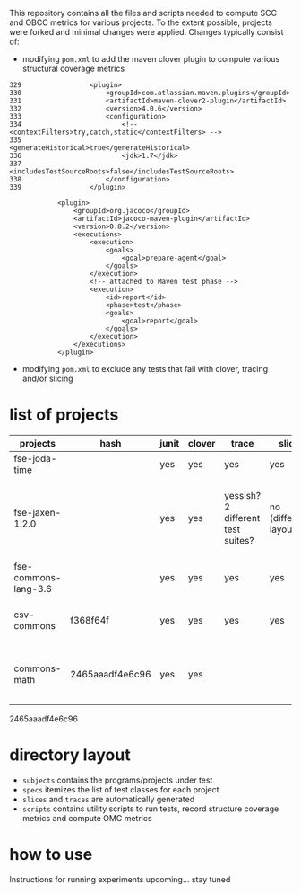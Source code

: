This repository contains all the files and scripts needed to compute SCC and OBCC metrics for various projects.
To the extent possible, projects were forked and minimal changes were applied. Changes typically consist of:
* modifying `pom.xml` to add the maven clover plugin to compute various structural coverage metrics

```
329                 <plugin>
330                     <groupId>com.atlassian.maven.plugins</groupId>
331                     <artifactId>maven-clover2-plugin</artifactId>
332                     <version>4.0.6</version>
333                     <configuration>
334                         <!--   <contextFilters>try,catch,static</contextFilters> -->
335                         <generateHistorical>true</generateHistorical>
336                         <jdk>1.7</jdk>
337                         <includesTestSourceRoots>false</includesTestSourceRoots>
338                     </configuration>
339                 </plugin>
```

```
            <plugin>
                <groupId>org.jacoco</groupId>
                <artifactId>jacoco-maven-plugin</artifactId>
                <version>0.8.2</version>
                <executions>
                    <execution>
                        <goals>
                            <goal>prepare-agent</goal>
                        </goals>
                    </execution>
                    <!-- attached to Maven test phase -->
                    <execution>
                        <id>report</id>
                        <phase>test</phase>
                        <goals>
                            <goal>report</goal>
                        </goals>
                    </execution>
                </executions>
            </plugin>
```

* modifying `pom.xml` to exclude any tests that fail with clover, tracing and/or slicing

# list of projects

| projects             | hash      | junit| clover | trace                 | slice | stmt(%)| omc(%) | recommender  |notes|
|---                   |---        |---   |---     |---                    |---    |---     |---     |---           |---  | 
| fse-joda-time        |           |yes | yes    | yes                   | yes   | 88.8   | 51.5   | only chrono? | From FSE submission     |
| fse-jaxen-1.2.0      |           |yes | yes    | yessish? 2 different test suites? |  no (different layout)     |        |        |              | From FSE submission; multiple test suites? different test dir layout?  |
| fse-commons-lang-3.6 |           |yes |yes    | yes                   | yes   | 81.8   | 43.76  | fail         | From FSE submission    |
| csv-commons          |  f368f64f |yes | yes    | yes                   | yes   | 93.8   | 43.84  | yes          | Hash corresponds to bug 16 in defects4j|
| commons-math          |  2465aaadf4e6c96 | yes | yes |                    |    | 89.5 |   |           | From defects4j repo; removed 4 failing tests|

2465aaadf4e6c96

# directory layout
* `subjects` contains the programs/projects under test
* `specs` itemizes the list of test classes for each project
* `slices` and `traces` are automatically generated
* `scripts` contains utility scripts to run tests, record structure coverage metrics and compute OMC metrics

# how to use
Instructions for running experiments upcoming... stay tuned
